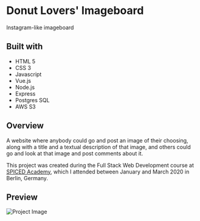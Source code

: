 # Donut Lovers' Imageboard

Instagram-like imageboard

## Built with

 * HTML 5
 * CSS 3
 * Javascript
 * Vue.js
 * Node.js
 * Express
 * Postgres SQL
 * AWS S3
 
## Overview

A website where anybody could go and post an image of their choosing, along with a title and a textual description of that image, and others could go and look at that image and post comments about it.

This project was created during the Full Stack Web Development course at <a href="http://www.spiced-academy.com/">SPICED Academy</a>, which I 
attended between January and March 2020 in Berlin, Germany. 

 ## Preview

![Project Image](https://github.com/Chris-Z-85/connect-four/blob/master/Imageboard/donutlovers.gif?raw=true)
